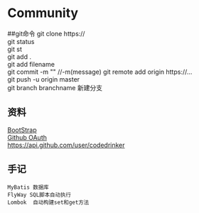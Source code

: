 # Community


##git命令
git clone https://   
git status    
git st  
git add .    
git add filename  
git commit -m "" //-m(message)
git remote add origin https://...  
git push -u origin master   
git branch branchname 新建分支   
  

## 资料   
[BootStrap](https://v3.bootcss.com/components/)  
[Github OAuth](https://developer.github.com/)   
https://api.github.com/user/codedrinker    

## 手记   

```
MyBatis 数据库
FlyWay SQL脚本自动执行
Lombok  自动构建set和get方法


```